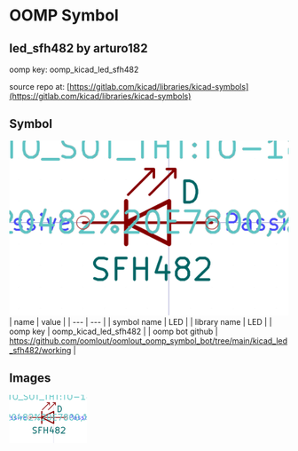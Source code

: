 # OOMP Symbol  
## led_sfh482  by arturo182  
  
oomp key: oomp_kicad_led_sfh482  
  
source repo at: [https://gitlab.com/kicad/libraries/kicad-symbols](https://gitlab.com/kicad/libraries/kicad-symbols)  
## Symbol  
  
[![working.png](working_600.png)](working.png)  
| name | value | 
| --- | --- | 
| symbol name | LED | 
| library name | LED | 
| oomp key | oomp_kicad_led_sfh482 | 
| oomp bot github | https://github.com/oomlout/oomlout_oomp_symbol_bot/tree/main/kicad_led_sfh482/working | 
## Images  
  
[![working.png](working_140.png)](working.png)  
